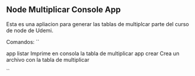 

## Node Multiplicar Console App

Esta es una apliacion para generar las tablas de multiplcar parte del curso de node de Udemi.

Comandos:
``

  app listar  Imprime en consola la tabla de multiplicar
  app crear   Crea un archivo con la tabla de multiplicar

``
